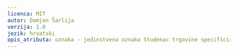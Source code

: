 ```yaml
---
licenca: MIT
autor: Damjan Šarlija
verzija: 1.0
jezik: hrvatski
opis_atributa: oznaka - jedinstvena oznaka Studenac trgovine specificirana na službenoj stranici Studenca\nadresa - ulica i kućni broj trgovine
---
```


